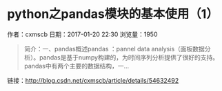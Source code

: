 # python之pandas模块的基本使用（1）
作者：cxmscb
日期：2017-01-20 22:30
浏览量：1950
> 简介：一、pandas概述pandas ：pannel data analysis（面板数据分析）。pandas是基于numpy构建的，为时间序列分析提供了很好的支持。pandas中有两个主要的数据结构，一...

 链接：http://blog.csdn.net/cxmscb/article/details/54632492
